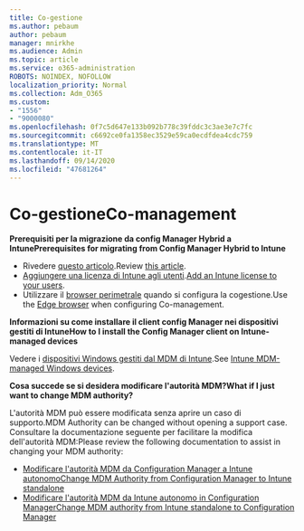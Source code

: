 ```yaml
---
title: Co-gestione
ms.author: pebaum
author: pebaum
manager: mnirkhe
ms.audience: Admin
ms.topic: article
ms.service: o365-administration
ROBOTS: NOINDEX, NOFOLLOW
localization_priority: Normal
ms.collection: Adm_O365
ms.custom:
- "1556"
- "9000080"
ms.openlocfilehash: 0f7c5d647e133b092b778c39fddc3c3ae3e7c7fc
ms.sourcegitcommit: c6692ce0fa1358ec3529e59ca0ecdfdea4cdc759
ms.translationtype: MT
ms.contentlocale: it-IT
ms.lasthandoff: 09/14/2020
ms.locfileid: "47681264"
---
```

# <a name="co-management"></a><span data-ttu-id="3a824-102">Co-gestione</span><span class="sxs-lookup"><span data-stu-id="3a824-102">Co-management</span></span>

<span data-ttu-id="3a824-103">**Prerequisiti per la migrazione da config Manager Hybrid a Intune**</span><span class="sxs-lookup"><span data-stu-id="3a824-103">**Prerequisites for migrating from Config Manager Hybrid to Intune**</span></span>

- <span data-ttu-id="3a824-104">Rivedere [questo articolo](https://docs.microsoft.com/configmgr/mdm/deploy-use/migrate-hybridmdm-to-intunesa).</span><span class="sxs-lookup"><span data-stu-id="3a824-104">Review [this article](https://docs.microsoft.com/configmgr/mdm/deploy-use/migrate-hybridmdm-to-intunesa).</span></span>
- <span data-ttu-id="3a824-105">[Aggiungere una licenza di Intune agli utenti](https://docs.microsoft.com/intune/licenses-assign).</span><span class="sxs-lookup"><span data-stu-id="3a824-105">[Add an Intune license to your users](https://docs.microsoft.com/intune/licenses-assign).</span></span>
- <span data-ttu-id="3a824-106">Utilizzare il [browser perimetrale](https://www.microsoft.com/windows/microsoft-edge) quando si configura la cogestione.</span><span class="sxs-lookup"><span data-stu-id="3a824-106">Use the [Edge browser](https://www.microsoft.com/windows/microsoft-edge) when configuring Co-management.</span></span>

<span data-ttu-id="3a824-107">**Informazioni su come installare il client config Manager nei dispositivi gestiti di Intune**</span><span class="sxs-lookup"><span data-stu-id="3a824-107">**How to I install the Config Manager client on Intune-managed devices**</span></span>

<span data-ttu-id="3a824-108">Vedere i [dispositivi Windows gestiti dal MDM di Intune](https://docs.microsoft.com/configmgr/core/clients/deploy/deploy-clients-to-windows-computers#bkmk_mdm).</span><span class="sxs-lookup"><span data-stu-id="3a824-108">See [Intune MDM-managed Windows devices](https://docs.microsoft.com/configmgr/core/clients/deploy/deploy-clients-to-windows-computers#bkmk_mdm).</span></span>

<span data-ttu-id="3a824-109">**Cosa succede se si desidera modificare l'autorità MDM?**</span><span class="sxs-lookup"><span data-stu-id="3a824-109">**What if I just want to change MDM authority?**</span></span>

<span data-ttu-id="3a824-110">L'autorità MDM può essere modificata senza aprire un caso di supporto.</span><span class="sxs-lookup"><span data-stu-id="3a824-110">MDM Authority can be changed without opening a support case.</span></span> <span data-ttu-id="3a824-111">Consultare la documentazione seguente per facilitare la modifica dell'autorità MDM:</span><span class="sxs-lookup"><span data-stu-id="3a824-111">Please review the following documentation to assist in changing your MDM authority:</span></span>

- [<span data-ttu-id="3a824-112">Modificare l'autorità MDM da Configuration Manager a Intune autonomo</span><span class="sxs-lookup"><span data-stu-id="3a824-112">Change MDM Authority from Configuration Manager to Intune standalone</span></span>](https://docs.microsoft.com/configmgr/mdm/deploy-use/migrate-change-mdm-authority)
- [<span data-ttu-id="3a824-113">Modificare l'autorità MDM da Intune autonomo in Configuration Manager</span><span class="sxs-lookup"><span data-stu-id="3a824-113">Change MDM authority from Intune standalone to Configuration Manager</span></span>](https://docs.microsoft.com/configmgr/mdm/deploy-use/change-mdm-authority)
